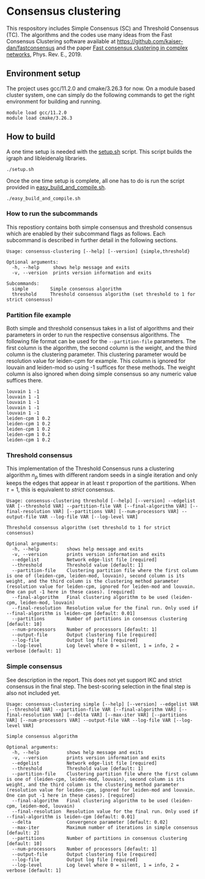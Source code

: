 # Consensus clustering

This respository includes Simple Consensus (SC) and Threshold Consensus (TC). The algorithms and the codes use many ideas from the Fast Consensus Clustering software available at https://github.com/kaiser-dan/fastconsensus and the paper [Fast consensus clustering in complex networks](https://arxiv.org/pdf/1902.04014.pdf), Phys. Rev. E., 2019.

## Environment setup
The project uses gcc/11.2.0 and cmake/3.26.3 for now. On a module based cluster system, one can simply do the following commands to get the right environment for building and running.
```
module load gcc/11.2.0
module load cmake/3.26.3
```

## How to build
A one time setup is needed with the [setup.sh](setup.sh) script. This script builds the igraph and libleidenalg libraries.
```
./setup.sh
```

Once the one time setup is complete, all one has to do is run the script provided in [easy_build_and_compile.sh](easy_build_and_compile.sh).
```
./easy_build_and_compile.sh
```

### How to run the subcommands
This repostiory contains both simple consensus and threshold consensus which are enabled by their subcommand flags as follows. Each subcommand is described in further detail in the following sections.
```
Usage: consensus-clustering [--help] [--version] {simple,threshold}

Optional arguments:
  -h, --help     shows help message and exits
  -v, --version  prints version information and exits

Subcommands:
  simple        Simple consensus algorithm
  threshold     Threshold consensus algorithm (set threshold to 1 for strict consensus)
```

### Partition file example
Both simple and threshold consensus takes in a list of algorithms and their parameters in order to run the respective consensus algorithms. The following file format can be used for the `--partition-file` parameters. The first column is the algorithm, the second column is the weight, and the third column is the clustering parameter. This clustering parameter would be resolution value for leiden-cpm for example. This column is ignored for louvain and leiden-mod so using -1 suffices for these methods. The weight column is also ignored when doing simple consensus so any numeric value suffices there.
```
louvain 1 -1
louvain 1 -1
louvain 1 -1
louvain 1 -1
louvain 1 -1
leiden-cpm 1 0.2
leiden-cpm 1 0.2
leiden-cpm 1 0.2
leiden-cpm 1 0.2
leiden-cpm 1 0.2
```

### Threshold consensus
This implementation of the Threshold Consensus runs a clustering algorithm $n_p$ times with different random seeds in a single iteration and only keeps the edges that appear in at least $\tau$ proportion of the partitions. When $\tau=1$, this is equivalent to *strict* consensus.
```
Usage: consensus-clustering threshold [--help] [--version] --edgelist VAR [--threshold VAR] --partition-file VAR [--final-algorithm VAR] [--final-resolution VAR] [--partitions VAR] [--num-processors VAR] --output-file VAR --log-file VAR [--log-level VAR]

Threshold consensus algorithm (set threshold to 1 for strict consensus)

Optional arguments:
  -h, --help          shows help message and exits
  -v, --version       prints version information and exits
  --edgelist          Network edge-list file [required]
  --threshold         Threshold value [default: 1]
  --partition-file    Clustering partition file where the first column is one of (leiden-cpm, leiden-mod, louvain), second column is its weight, and the third column is the clustering method parameter (resolution value for leiden-cpm, ignored for leiden-mod and louvain. One can put -1 here in these cases). [required]
  --final-algorithm   Final clustering algorithm to be used (leiden-cpm, leiden-mod, louvain)
  --final-resolution  Resolution value for the final run. Only used if --final-algorithm is leiden-cpm [default: 0.01]
  --partitions        Number of partitions in consensus clustering [default: 10]
  --num-processors    Number of processors [default: 1]
  --output-file       Output clustering file [required]
  --log-file          Output log file [required]
  --log-level         Log level where 0 = silent, 1 = info, 2 = verbose [default: 1]
```


### Simple consensus
See description in the report. This does not yet support IKC and strict consensus in the final step. The best-scoring selection in the final step is also not included yet.
```
Usage: consensus-clustering simple [--help] [--version] --edgelist VAR [--threshold VAR] --partition-file VAR [--final-algorithm VAR] [--final-resolution VAR] [--delta VAR] [--max-iter VAR] [--partitions VAR] [--num-processors VAR] --output-file VAR --log-file VAR [--log-level VAR]

Simple consensus algorithm

Optional arguments:
  -h, --help          shows help message and exits
  -v, --version       prints version information and exits
  --edgelist          Network edge-list file [required]
  --threshold         Threshold value [default: 1]
  --partition-file    Clustering partition file where the first column is one of (leiden-cpm, leiden-mod, louvain), second column is its weight, and the third column is the clustering method parameter (resolution value for leiden-cpm, ignored for leiden-mod and louvain. One can put -1 here in these cases). [required]
  --final-algorithm   Final clustering algorithm to be used (leiden-cpm, leiden-mod, louvain)
  --final-resolution  Resolution value for the final run. Only used if --final-algorithm is leiden-cpm [default: 0.01]
  --delta             Convergence parameter [default: 0.02]
  --max-iter          Maximum number of iterations in simple consensus [default: 2]
  --partitions        Number of partitions in consensus clustering [default: 10]
  --num-processors    Number of processors [default: 1]
  --output-file       Output clustering file [required]
  --log-file          Output log file [required]
  --log-level         Log level where 0 = silent, 1 = info, 2 = verbose [default: 1]
```

